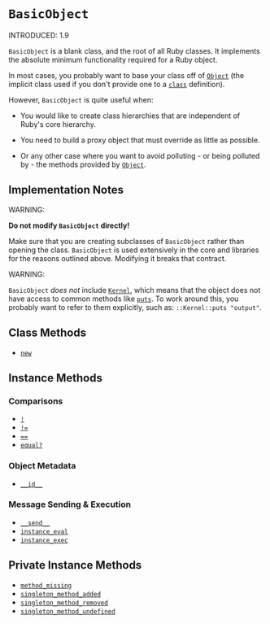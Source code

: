 `BasicObject`
=============

INTRODUCED: 1.9

`BasicObject` is a blank class, and the root of all Ruby classes.  It implements
the absolute minimum functionality required for a Ruby object.

In most cases, you probably want to base your class off of [`Object`](../object)
(the implicit class used if you don't provide one to a
[`class`](../../language/keywords/class.md) definition).

However, `BasicObject` is quite useful when:

* You would like to create class hierarchies that are independent of Ruby's core
  hierarchy.

* You need to build a proxy object that must override as little as possible.

* Or any other case where you want to avoid polluting - or being polluted by -
  the methods provided by [`Object`](../object).


Implementation Notes
--------------------

WARNING:

  **Do not modify `BasicObject` directly!**

  Make sure that you are creating subclasses of `BasicObject` rather than
  opening the class.  `BasicObject` is used extensively in the core and
  libraries for the reasons outlined above.  Modifying it breaks that contract.

WARNING:

  `BasicObject` _does not_ include [`Kernel`](../kernel), which means that the
  object does not have access to common methods like
  [`puts`](../kernel/instance_methods/puts).  To work around this, you probably
  want to refer to them explicitly, such as: `::Kernel::puts "output"`.


Class Methods
-------------

* [`new`](class_methods/new.md)


Instance Methods
----------------


### Comparisons

* [`!`](instance_methods/negation_operator.md)
* [`!=`](instance_methods/inequality_operator.md)
* [`==`](instance_methods/equality_operator.md)
* [`equal?`](instance_methods/equality_operator.md)


### Object Metadata

* [`__id__`](instance_methods/reserved_id.md)


### Message Sending & Execution

* [`__send__`](instance_methods/reserved_send.md)
* [`instance_eval`](instance_methods/instance_eval.md)
* [`instance_exec`](instance_methods/instance_exec.md)


Private Instance Methods
------------------------

* [`method_missing`](instance_methods/method_missing.md)
* [`singleton_method_added`](instance_methods/singleton_method_added.md)
* [`singleton_method_removed`](instance_methods/singleton_method_removed.md)
* [`singleton_method_undefined`](instance_methods/singleton_method_undefined.md)

